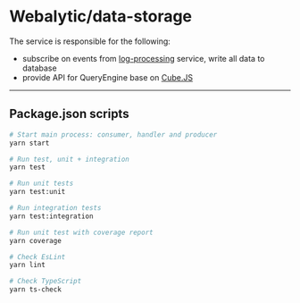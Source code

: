# Webalytic/data-storage

The service is responsible for the following:

-  subscribe on events from [log-processing](../log-processing/README.md) service, write all data to database
- provide API for QueryEngine base on [Cube.JS](https://cube.dev)

---
## Package.json scripts

```bash
# Start main process: consumer, handler and producer 
yarn start

# Run test, unit + integration
yarn test

# Run unit tests
yarn test:unit

# Run integration tests
yarn test:integration

# Run unit test with coverage report 
yarn coverage

# Check EsLint
yarn lint

# Check TypeScript
yarn ts-check
```
